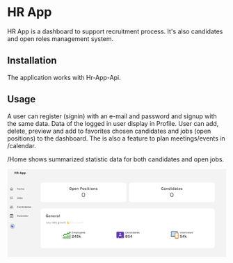 # HR App

HR App is a dashboard to support recruitment process. It's also candidates and open roles management system.

## Installation

The application works with Hr-App-Api. 

## Usage

A user can register (signin) with an e-mail and password and signup with the same data.
Data of the logged in user display in Profile.
User can add, delete, preview and add to favorites chosen candidates and jobs (open positions) to the dashboard. 
The is also a feature to plan meetings/events in /calendar.

/Home shows summarized statistic data for both candidates and open jobs.

![my screenshot](screenshot.png)
